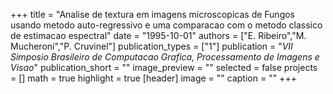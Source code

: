 +++
title = "Analise de textura em imagens microscopicas de Fungos usando metodo auto-regressivo e uma comparacao com o metodo classico de estimacao espectral"
date = "1995-10-01"
authors = ["E. Ribeiro","M. Mucheroni","P. Cruvinel"]
publication_types = ["1"]
publication = "_VII Simposio Brasileiro de Computacao Grafica, Processamento de Imagens e Visao_"
publication_short = ""
image_preview = ""
selected = false
projects = []
math = true
highlight = true
[header]
image = ""
caption = ""
+++


